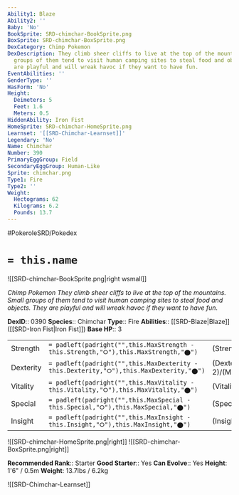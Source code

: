 ```yaml
---
Ability1: Blaze
Ability2: ''
Baby: 'No'
BookSprite: SRD-chimchar-BookSprite.png
BoxSprite: SRD-chimchar-BoxSprite.png
DexCategory: Chimp Pokemon
DexDescription: They climb sheer cliffs to live at the top of the mountains. Small
  groups of them tend to visit human camping sites to steal food and objects. They
  are playful and will wreak havoc if they want to have fun.
EventAbilities: ''
GenderType: ''
HasForm: 'No'
Height:
  Deimeters: 5
  Feet: 1.6
  Meters: 0.5
HiddenAbility: Iron Fist
HomeSprite: SRD-chimchar-HomeSprite.png
Learnset: '[[SRD-Chimchar-Learnset]]'
Legendary: 'No'
Name: Chimchar
Number: 390
PrimaryEggGroup: Field
SecondaryEggGroup: Human-Like
Sprite: chimchar.png
Type1: Fire
Type2: ''
Weight:
  Hectograms: 62
  Kilograms: 6.2
  Pounds: 13.7
---
```


#PokeroleSRD/Pokedex

# `= this.name`

![[SRD-chimchar-BookSprite.png|right wsmall]]

*Chimp Pokemon*
*They climb sheer cliffs to live at the top of the mountains. Small groups of them tend to visit human camping sites to steal food and objects. They are playful and will wreak havoc if they want to have fun.*

**DexID**:: 0390
**Species**:: Chimchar
**Type**:: Fire
**Abilities**:: [[SRD-Blaze|Blaze]] ([[SRD-Iron Fist|Iron Fist]])
**Base HP**:: 3

|           |                                                                                        |                                          |
| --------- | -------------------------------------------------------------------------------------- | ---------------------------------------- |
| Strength  | `= padleft(padright("",this.MaxStrength - this.Strength,"⭘"),this.MaxStrength,"⬤")`    | (Strength::2)/(MaxStrength::4)   |
| Dexterity | `= padleft(padright("",this.MaxDexterity - this.Dexterity,"⭘"),this.MaxDexterity,"⬤")` | (Dexterity:: 2)/(MaxDexterity::4) |
| Vitality  | `= padleft(padright("",this.MaxVitality - this.Vitality,"⭘"),this.MaxVitality,"⬤")`    | (Vitality::1)/(MaxVitality::3)   |
| Special   | `= padleft(padright("",this.MaxSpecial - this.Special,"⭘"),this.MaxSpecial,"⬤")`       | (Special::2)/(MaxSpecial::4)     |
| Insight   | `= padleft(padright("",this.MaxInsight - this.Insight,"⭘"),this.MaxInsight,"⬤")`       | (Insight::1)/(MaxInsight::3)     |

![[SRD-chimchar-HomeSprite.png|right]]
![[SRD-chimchar-BoxSprite.png|right]]

**Recommended Rank**:: Starter
**Good Starter**:: Yes
**Can Evolve**:: Yes
**Height**: 1'6" / 0.5m
**Weight**: 13.7lbs / 6.2kg

![[SRD-Chimchar-Learnset]]